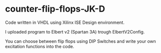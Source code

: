 # counter-flip-flops-JK-D
Code written in VHDL using Xilinx ISE Design environment.

I uploaded program to Elbert v2 (Spartan 3A) trough ElbertV2Config.

You can choose between flip flops using DIP Switches and write your own excitation functions into the code.

